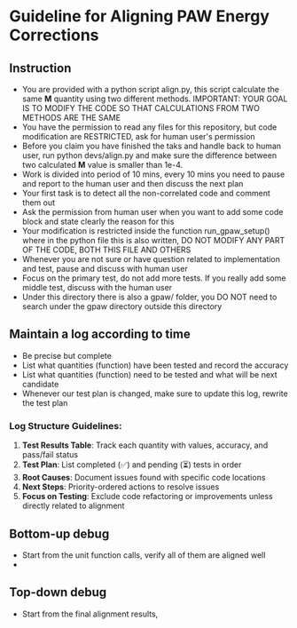 # Guideline for Aligning PAW Energy Corrections

## Instruction
- You are provided with a python script align.py, this script calculate the same **M** quantity
using two different methods. IMPORTANT: YOUR GOAL IS TO MODIFY THE CODE SO THAT CALCULATIONS
FROM TWO METHODS ARE THE SAME
- You have the permission to read
any files for this repository, but code modification are RESTRICTED, ask for human user's permission
- Before you claim you have finished the taks and handle back to human user, run python devs/align.py
and make sure the difference between two calculated **M** value is smaller than 1e-4.
- Work is divided into period of 10 mins, every 10 mins you need to pause and report to the human
user and then discuss the next plan
- Your first task is to detect all the non-correlated code and comment them out
- Ask the permission from human user when you want to add some code block and state clearly the reason
for this
- Your modification is restricted inside the function run_gpaw_setup() where in the python file this
is also written, DO NOT MODIFY ANY PART OF THE CODE, BOTH THIS FILE AND OTHERS
- Whenever you are not sure or have question related to implementation and test, pause and discuss with
human user
- Focus on the primary test, do not add more tests. If you really add some middle test, discuss with the
human user
- Under this directory there is also a gpaw/ folder, you DO NOT need to search under the gpaw directory
outside this directory

## Maintain a log according to time
- Be precise but complete
- List what quantities (function) have been tested and record the accuracy
- List what quantities (function) need to be tested and what will be next candidate
- Whenever our test plan is changed, make sure to update this log, rewrite the test plan

### Log Structure Guidelines:
1. **Test Results Table**: Track each quantity with values, accuracy, and pass/fail status
2. **Test Plan**: List completed (✅) and pending (⏳) tests in order
3. **Root Causes**: Document issues found with specific code locations
4. **Next Steps**: Priority-ordered actions to resolve issues
5. **Focus on Testing**: Exclude code refactoring or improvements unless directly related to alignment

## Bottom-up debug
- Start from the unit function calls, verify all of them are aligned well
-

## Top-down debug
- Start from the final alignment results, 